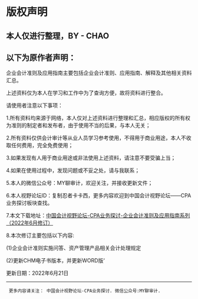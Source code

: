 # 版权声明

## 本人仅进行整理，BY - CHAO

## 以下为原作者声明：

企业会计准则及应用指南主要包括企业会计准则、应用指南、解释及其他相关资料汇总。

上述资料仅为本人在学习和工作中为了查询方便，故将资料进行整合。

请使用者注意以下事项：

1.所有资料均来源于网络，本人仅对上述资料进行整理和汇总，相应版权的所有权为准则的制定者和发布者，由于使用不当的后果，与本人无关；

2.所有资料仅供会计审计等从业人员学习参考使用，不得用于商业用途，本人不收取任何费用，完全免费使用；

3.如果发现有人用于商业用途或非法使用上述资料，请注意不要受骗上当；

4.如果在使用过程中，发现问题或不妥之处，请与我联系；

5.本人的微信公众号：MY聊审计，欢迎关注，并接收更新文件；

6.本人视野论坛ID：复制忍者卡卡西，更多内容欢迎到中国会计视野论坛——CPA业务探讨板块查找。

7.本文下载地址：[中国会计视野论坛-CPA业务探讨-企业会计准则及应用指南系列（2022年6月修订）](https://pan.894732.xyz/api/raw/?path=/%E8%BD%AF%E4%BB%B6%E5%A4%87%E4%BB%BD/%E4%BC%81%E4%B8%9A%E4%BC%9A%E8%AE%A1%E5%87%86%E5%88%99%E5%8F%8A%E5%BA%94%E7%94%A8%E6%8C%87%E5%8D%97%E7%B3%BB%E5%88%97-6.21.rar)

8.本次修订主要包括以下内容:

(1)企业会计准则实施问答、资产管理产品相关会计处理规定

(2)更新CHM电子书版本，并更新WORD版‘

 

 

 

更新日期：2022年6月21日

 





-------------------------------------------------------------------------------


     更多内容请关注： 中国会计视野论坛-CPA业务探讨. 微信公众号:MY聊审计.
